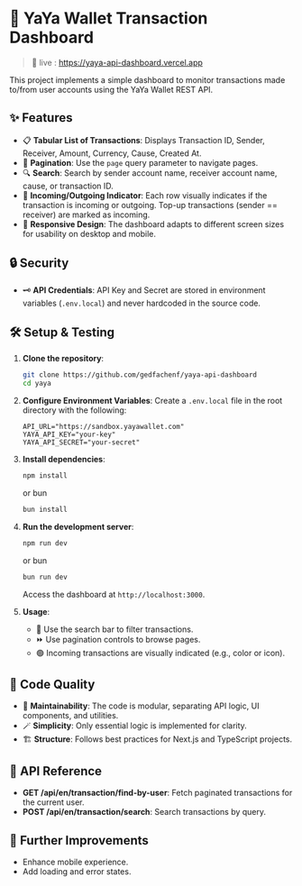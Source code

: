 # 🚀 YaYa Wallet Transaction Dashboard

> 🔴 live : https://yaya-api-dashboard.vercel.app

This project implements a simple dashboard to monitor transactions made to/from user accounts using the YaYa Wallet REST API.

## ✨ Features

- 📋 **Tabular List of Transactions**: Displays Transaction ID, Sender, Receiver, Amount, Currency, Cause, Created At.
- 🔢 **Pagination**: Use the `page` query parameter to navigate pages.
- 🔍 **Search**: Search by sender account name, receiver account name, cause, or transaction ID.
- 🔄 **Incoming/Outgoing Indicator**: Each row visually indicates if the transaction is incoming or outgoing. Top-up transactions (sender == receiver) are marked as incoming.
- 📱 **Responsive Design**: The dashboard adapts to different screen sizes for usability on desktop and mobile.

## 🔒 Security

- 🗝️ **API Credentials**: API Key and Secret are stored in environment variables (`.env.local`) and never hardcoded in the source code.

## 🛠️ Setup & Testing

1. **Clone the repository**:

   ```bash
   git clone https://github.com/gedfachenf/yaya-api-dashboard
   cd yaya
   ```

2. **Configure Environment Variables**:
   Create a `.env.local` file in the root directory with the following:

   ```
   API_URL="https://sandbox.yayawallet.com"
   YAYA_API_KEY="your-key"
   YAYA_API_SECRET="your-secret"
   ```

3. **Install dependencies**:

   ```bash
   npm install
   ```

   or bun

   ```bash
   bun install
   ```

4. **Run the development server**:

   ```bash
   npm run dev
   ```

   or bun

   ```bash
   bun run dev
   ```

   Access the dashboard at `http://localhost:3000`.

5. **Usage**:
   - 🔎 Use the search bar to filter transactions.
   - ⏩ Use pagination controls to browse pages.
   - 🟢 Incoming transactions are visually indicated (e.g., color or icon).

## 🧩 Code Quality

- 🧹 **Maintainability**: The code is modular, separating API logic, UI components, and utilities.
- 🪄 **Simplicity**: Only essential logic is implemented for clarity.
- 🏗️ **Structure**: Follows best practices for Next.js and TypeScript projects.

## 📡 API Reference

- **GET /api/en/transaction/find-by-user**: Fetch paginated transactions for the current user.
- **POST /api/en/transaction/search**: Search transactions by query.

## 📱 Further Improvements

- Enhance mobile experience.
- Add loading and error states.
